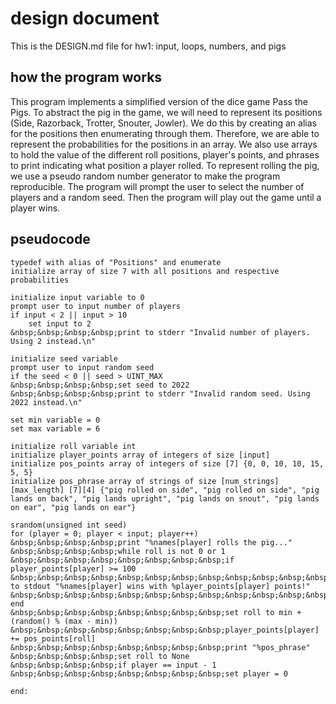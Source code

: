 
# design document  

This is the DESIGN.md file for hw1: input, loops, numbers, and pigs  

## how the program works

This program implements a simplified version of the dice game Pass the Pigs. To abstract the pig in the game, we will need to represent its positions (Side, Razorback, Trotter, Snouter, Jowler). We do this by creating an alias for the positions then enumerating through them. Therefore, we are able to represent the probabilities for the positions in an array. We also use arrays to hold the value of the different roll positions, player's points, and phrases to print indicating what position a player rolled. To represent rolling the pig, we use a pseudo random number generator to make the program reproducible. The program will prompt the user to select the number of players and a random seed. Then the program will play out the game until a player wins. 

## pseudocode

```
typedef with alias of "Positions" and enumerate  
initialize array of size 7 with all positions and respective probabilities  

initialize input variable to 0    
prompt user to input number of players    
if input < 2 || input > 10  
    set input to 2  
&nbsp;&nbsp;&nbsp;&nbsp;print to stderr "Invalid number of players. Using 2 instead.\n"    

initialize seed variable      
prompt user to input random seed  
if the seed < 0 || seed > UINT_MAX    
&nbsp;&nbsp;&nbsp;&nbsp;set seed to 2022    
&nbsp;&nbsp;&nbsp;&nbsp;print to stderr "Invalid random seed. Using 2022 instead.\n"    

set min variable = 0  
set max variable = 6   

initialize roll variable int  
initialize player_points array of integers of size [input]  
initialize pos_points array of integers of size [7] {0, 0, 10, 10, 15, 5, 5}  
initialize pos_phrase array of strings of size [num_strings][max_length] [7][4] {"pig rolled on side", "pig rolled on side", "pig lands on back", "pig lands upright", "pig lands on snout", "pig lands on ear", "pig lands on ear"}  

srandom(unsigned int seed)  
for (player = 0; player < input; player++)      
&nbsp;&nbsp;&nbsp;&nbsp;print "%names[player] rolls the pig..."  
&nbsp;&nbsp;&nbsp;&nbsp;while roll is not 0 or 1  
&nbsp;&nbsp;&nbsp;&nbsp;&nbsp;&nbsp;&nbsp;&nbsp;if player_points[player] >= 100   
&nbsp;&nbsp;&nbsp;&nbsp;&nbsp;&nbsp;&nbsp;&nbsp;&nbsp;&nbsp;&nbsp;&nbsp;print to stdout "%names[player] wins with %player_points[player] points!"  
&nbsp;&nbsp;&nbsp;&nbsp;&nbsp;&nbsp;&nbsp;&nbsp;&nbsp;&nbsp;&nbsp;&nbsp;goto end  
&nbsp;&nbsp;&nbsp;&nbsp;&nbsp;&nbsp;&nbsp;&nbsp;set roll to min + (random() % (max - min))   
&nbsp;&nbsp;&nbsp;&nbsp;&nbsp;&nbsp;&nbsp;&nbsp;player_points[player] += pos_points[roll]  
&nbsp;&nbsp;&nbsp;&nbsp;&nbsp;&nbsp;&nbsp;&nbsp;print "%pos_phrase"  
&nbsp;&nbsp;&nbsp;&nbsp;set roll to None  
&nbsp;&nbsp;&nbsp;&nbsp;if player == input - 1  
&nbsp;&nbsp;&nbsp;&nbsp;&nbsp;&nbsp;&nbsp;&nbsp;set player = 0  

end:  
```
